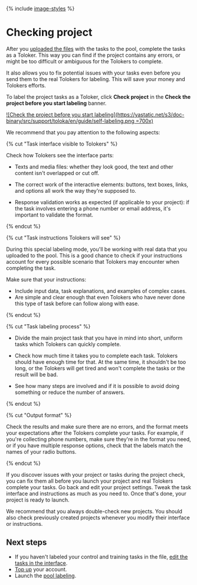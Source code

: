 {% include [image-styles](../../../_includes/image-styles.md) %}

# Checking project

After you [uploaded the files](task_upload.md) with the tasks to the pool, complete the tasks as a Toloker. This way you can find if the project contains any errors, or might be too difficult or ambiguous for the Tolokers to complete.

It also allows you to fix potential issues with your tasks even before you send them to the real Tolokers for labeling. This will save your money and Tolokers efforts.

To label the project tasks as a Toloker, click **Check project** in the **Check the project before you start labeling** banner.

[![Check the project before you start labeling](https://yastatic.net/s3/doc-binary/src/support/toloka/en/guide/self-labeling.png =700x)](https://yastatic.net/s3/doc-binary/src/support/toloka/en/guide/self-labeling.png)

We recommend that you pay attention to the following aspects:

{% cut "Task interface visible to Tolokers" %}

Check how Tolokers see the interface parts:

- Texts and media files: whether they look good, the text and other content isn't overlapped or cut off.

- The correct work of the interactive elements: buttons, text boxes, links, and options all work the way they're supposed to.

- Response validation works as expected (if applicable to your project): if the task involves entering a phone number or email address, it's important to validate the format.

{% endcut %}

{% cut "Task instructions Tolokers will see" %}

During this special labeling mode, you'll be working with real data that you uploaded to the pool. This is a good chance to check if your instructions account for every possible scenario that Tolokers may encounter when completing the task.

Make sure that your instructions:

- Include input data, task explanations, and examples of complex cases.
- Are simple and clear enough that even Tolokers who have never done this type of task before can follow along with ease.

{% endcut %}

{% cut "Task labeling process" %}

- Divide the main project task that you have in mind into short, uniform tasks which Tolokers can quickly complete.

- Check how much time it takes you to complete each task. Tolokers should have enough time for that. At the same time, it shouldn't be too long, or the Tolokers will get tired and won't complete the tasks or the result will be bad.

- See how many steps are involved and if it is possible to avoid doing something or reduce the number of answers.

{% endcut %}

{% cut "Output format" %}

Check the results and make sure there are no errors, and the format meets your expectations after the Tolokers complete your tasks. For example, if you're collecting phone numbers, make sure they're in the format you need, or if you have multiple response options, check that the labels match the names of your radio buttons.

{% endcut %}

If you discover issues with your project or tasks during the project check, you can fix them all before you launch your project and real Tolokers complete your tasks. Go back and edit your project settings. Tweak the task interface and instructions as much as you need to. Once that's done, your project is ready to launch.

We recommend that you always double-check new projects. You should also check previously created projects whenever you modify their interface or instructions.

## Next steps

- If you haven't labeled your control and training tasks in the file, [edit the tasks in the interface](task_markup.md).
- [Top up](refill.md) your account.
- Launch the [pool labeling](pool-run-and-stop.md).